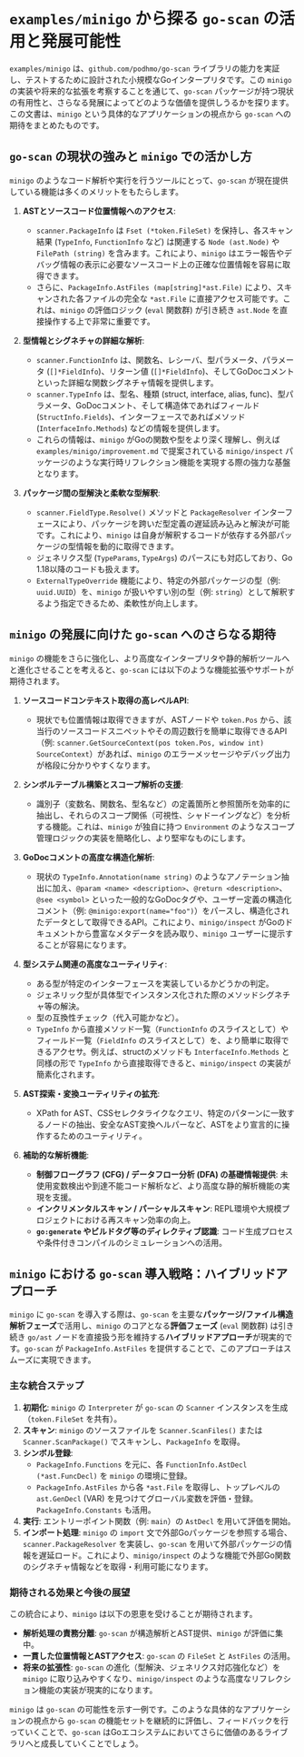 # `examples/minigo` から探る `go-scan` の活用と発展可能性

`examples/minigo` は、`github.com/podhmo/go-scan` ライブラリの能力を実証し、テストするために設計された小規模なGoインタープリタです。この `minigo` の実装や将来的な拡張を考察することを通じて、`go-scan` パッケージが持つ現状の有用性と、さらなる発展によってどのような価値を提供しうるかを探ります。この文書は、`minigo` という具体的なアプリケーションの視点から `go-scan` への期待をまとめたものです。

## `go-scan` の現状の強みと `minigo` での活かし方

`minigo` のようなコード解析や実行を行うツールにとって、`go-scan` が現在提供している機能は多くのメリットをもたらします。

1.  **ASTとソースコード位置情報へのアクセス**:
    *   `scanner.PackageInfo` は `Fset (*token.FileSet)` を保持し、各スキャン結果 (`TypeInfo`, `FunctionInfo` など) は関連する `Node (ast.Node)` や `FilePath (string)` を含みます。これにより、`minigo` はエラー報告やデバッグ情報の表示に必要なソースコード上の正確な位置情報を容易に取得できます。
    *   さらに、`PackageInfo.AstFiles (map[string]*ast.File)` により、スキャンされた各ファイルの完全な `*ast.File` に直接アクセス可能です。これは、`minigo` の評価ロジック (`eval` 関数群) が引き続き `ast.Node` を直接操作する上で非常に重要です。

2.  **型情報とシグネチャの詳細な解析**:
    *   `scanner.FunctionInfo` は、関数名、レシーバ、型パラメータ、パラメータ (`[]*FieldInfo`)、リターン値 (`[]*FieldInfo`)、そしてGoDocコメントといった詳細な関数シグネチャ情報を提供します。
    *   `scanner.TypeInfo` は、型名、種類 (struct, interface, alias, func)、型パラメータ、GoDocコメント、そして構造体であればフィールド (`StructInfo.Fields`)、インターフェースであればメソッド (`InterfaceInfo.Methods`) などの情報を提供します。
    *   これらの情報は、`minigo` がGoの関数や型をより深く理解し、例えば `examples/minigo/improvement.md` で提案されている `minigo/inspect` パッケージのような実行時リフレクション機能を実現する際の強力な基盤となります。

3.  **パッケージ間の型解決と柔軟な型解釈**:
    *   `scanner.FieldType.Resolve()` メソッドと `PackageResolver` インターフェースにより、パッケージを跨いだ型定義の遅延読み込みと解決が可能です。これにより、`minigo` は自身が解釈するコードが依存する外部パッケージの型情報を動的に取得できます。
    *   ジェネリクス型 (`TypeParams`, `TypeArgs`) のパースにも対応しており、Go 1.18以降のコードも扱えます。
    *   `ExternalTypeOverride` 機能により、特定の外部パッケージの型（例: `uuid.UUID`）を、`minigo` が扱いやすい別の型（例: `string`）として解釈するよう指定できるため、柔軟性が向上します。

## `minigo` の発展に向けた `go-scan` へのさらなる期待

`minigo` の機能をさらに強化し、より高度なインタープリタや静的解析ツールへと進化させることを考えると、`go-scan` には以下のような機能拡張やサポートが期待されます。

1.  **ソースコードコンテキスト取得の高レベルAPI**:
    *   現状でも位置情報は取得できますが、ASTノードや `token.Pos` から、該当行のソースコードスニペットやその周辺数行を簡単に取得できるAPI（例: `scanner.GetSourceContext(pos token.Pos, window int) SourceContext`）があれば、`minigo` のエラーメッセージやデバッグ出力が格段に分かりやすくなります。

2.  **シンボルテーブル構築とスコープ解析の支援**:
    *   識別子（変数名、関数名、型名など）の定義箇所と参照箇所を効率的に抽出し、それらのスコープ関係（可視性、シャドーイングなど）を分析する機能。これは、`minigo` が独自に持つ `Environment` のようなスコープ管理ロジックの実装を簡略化し、より堅牢なものにします。

3.  **GoDocコメントの高度な構造化解析**:
    *   現状の `TypeInfo.Annotation(name string)` のようなアノテーション抽出に加え、`@param <name> <description>`、`@return <description>`、`@see <symbol>` といった一般的なGoDocタグや、ユーザー定義の構造化コメント（例: `@minigo:export(name="foo")`）をパースし、構造化されたデータとして取得できるAPI。これにより、`minigo/inspect` がGoのドキュメントから豊富なメタデータを読み取り、`minigo` ユーザーに提示することが容易になります。

4.  **型システム関連の高度なユーティリティ**:
    *   ある型が特定のインターフェースを実装しているかどうかの判定。
    *   ジェネリック型が具体型でインスタンス化された際のメソッドシグネチャ等の解決。
    *   型の互換性チェック（代入可能かなど）。
    *   `TypeInfo` から直接メソッド一覧（`FunctionInfo` のスライスとして）やフィールド一覧（`FieldInfo` のスライスとして）を、より簡単に取得できるアクセサ。例えば、structのメソッドも `InterfaceInfo.Methods` と同様の形で `TypeInfo` から直接取得できると、`minigo/inspect` の実装が簡素化されます。

5.  **AST探索・変換ユーティリティの拡充**:
    *   XPath for AST、CSSセレクタライクなクエリ、特定のパターンに一致するノードの抽出、安全なAST変換ヘルパーなど、ASTをより宣言的に操作するためのユーティリティ。

6.  **補助的な解析機能**:
    *   **制御フローグラフ (CFG) / データフロー分析 (DFA) の基礎情報提供**: 未使用変数検出や到達不能コード解析など、より高度な静的解析機能の実現を支援。
    *   **インクリメンタルスキャン / パーシャルスキャン**: REPL環境や大規模プロジェクトにおける再スキャン効率の向上。
    *   **`go:generate` やビルドタグ等のディレクティブ認識**: コード生成プロセスや条件付きコンパイルのシミュレーションへの活用。

## `minigo` における `go-scan` 導入戦略：ハイブリッドアプローチ

`minigo` に `go-scan` を導入する際は、`go-scan` を主要な**パッケージ/ファイル構造解析フェーズ**で活用し、`minigo` のコアとなる**評価フェーズ** (`eval` 関数群) は引き続き `go/ast` ノードを直接扱う形を維持する**ハイブリッドアプローチ**が現実的です。`go-scan` が `PackageInfo.AstFiles` を提供することで、このアプローチはスムーズに実現できます。

### 主な統合ステップ

1.  **初期化**: `minigo` の `Interpreter` が `go-scan` の `Scanner` インスタンスを生成（`token.FileSet` を共有）。
2.  **スキャン**: `minigo` のソースファイルを `Scanner.ScanFiles()` または `Scanner.ScanPackage()` でスキャンし、`PackageInfo` を取得。
3.  **シンボル登録**:
    *   `PackageInfo.Functions` を元に、各 `FunctionInfo.AstDecl (*ast.FuncDecl)` を `minigo` の環境に登録。
    *   `PackageInfo.AstFiles` から各 `*ast.File` を取得し、トップレベルの `ast.GenDecl` (VAR) を見つけてグローバル変数を評価・登録。`PackageInfo.Constants` も活用。
4.  **実行**: エントリーポイント関数（例: `main`）の `AstDecl` を用いて評価を開始。
5.  **インポート処理**: `minigo` の `import` 文で外部Goパッケージを参照する場合、`scanner.PackageResolver` を実装し、`go-scan` を用いて外部パッケージの情報を遅延ロード。これにより、`minigo/inspect` のような機能で外部Go関数のシグネチャ情報などを取得・利用可能になります。

### 期待される効果と今後の展望

この統合により、`minigo` は以下の恩恵を受けることが期待されます。

*   **解析処理の責務分離**: `go-scan` が構造解析とAST提供、`minigo` が評価に集中。
*   **一貫した位置情報とASTアクセス**: `go-scan` の `FileSet` と `AstFiles` の活用。
*   **将来の拡張性**: `go-scan` の進化（型解決、ジェネリクス対応強化など）を `minigo` に取り込みやすくなり、`minigo/inspect` のような高度なリフレクション機能の実装が現実的になります。

`minigo` は `go-scan` の可能性を示す一例です。このような具体的なアプリケーションの視点から `go-scan` の機能セットを継続的に評価し、フィードバックを行っていくことで、`go-scan` はGoエコシステムにおいてさらに価値のあるライブラリへと成長していくことでしょう。
